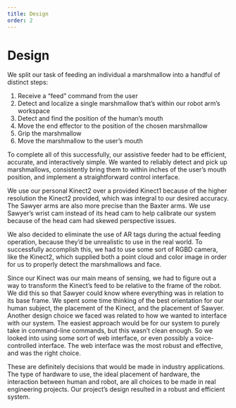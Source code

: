 ```yaml
---
title: Design
order: 2
---
```


# Design

<!--
## What design criteria must your project meet? What is the desired functionality?
## Describe the design you chose.
## What design choices did you make when you formulated your design? What trade-offs did you have to make?
## How do these design choices impact how well the project meets design criteria that would be encountered in a real engineering application, such as robustness, durability, and efficiency?
-->

We split our task of feeding an individual a marshmallow into a handful of distinct steps:


1. Receive a “feed” command from the user
2. Detect and localize a single marshmallow that’s within our robot arm’s workspace
3. Detect and find the position of the human’s mouth
4. Move the end effector to the position of the chosen marshmallow
5. Grip the marshmallow
6. Move the marshmallow to the user’s mouth


To complete all of this successfully, our assistive feeder had to be efficient, accurate, and interactively simple. We wanted to reliably detect and pick up marshmallows, consistently bring them to within inches of the user’s mouth position, and implement a straightforward control interface.

We use our personal Kinect2 over a provided Kinect1 because of the higher resolution the Kinect2 provided, which was integral to our desired accuracy. The Sawyer arms are also more precise than the Baxter arms. We use Sawyer’s wrist cam instead of its head cam to help calibrate our system because of the head cam had skewed perspective issues. 

We also decided to eliminate the use of AR tags during the actual feeding operation, because they’d be unrealistic to use in the real world. To successfully accomplish this, we had to use some sort of RGBD camera, like the Kinect2, which supplied both a point cloud and color image in order for us to properly detect the marshmallows and face. 

Since our Kinect was our main means of sensing, we had to figure out a way to transform the Kinect’s feed to be relative to the frame of the robot. We did this so that Sawyer could know where everything was in relation to its base frame. We spent some time thinking of the best orientation for our human subject, the placement of the Kinect, and the placement of Sawyer.
Another design choice we faced was related to how we wanted to interface with our system. The easiest approach would be for our system to purely take in command-line commands, but this wasn’t clean enough. So we looked into using some sort of web interface, or even possibly a voice-controlled interface. The web interface was the most robust and effective, and was the right choice. 

These are definitely decisions that would be made in industry applications. The type of hardware to use, the ideal placement of hardware, the interaction between human and robot, are all choices to be made in real engineering projects. Our project’s design resulted in a robust and efficient system.

